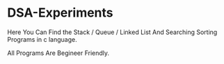 # DSA-Experiments

Here You Can Find the Stack / Queue / Linked List And Searching Sorting Programs in c language.

All Programs Are Begineer Friendly.
